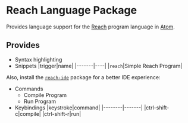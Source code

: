# Reach Language Package

Provides language support for the [Reach](https://reach.sh') program language in [Atom](https://atom.io/).

## Provides
* Syntax highlighting
* Snippets
    |trigger|name|
    |-------|----|
    |`reach`|Simple Reach Program|

Also, install the [`reach-ide`](https://github.com/chrisnevers/atom-reach-ide) package for a better IDE experience:

* Commands
    * Compile Program
    * Run Program
* Keybindings
    |keystroke|command|
    |--------|-------|
    |ctrl-shift-c|compile|
    |ctrl-shift-r|run|
